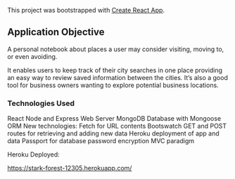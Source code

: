 This project was bootstrapped with [Create React App](https://github.com/facebookincubator/create-react-app).

## Application Objective
A personal notebook about places a user may consider visiting, moving to, or even avoiding.

It enables users to keep track of their city searches in one place providing an easy way to review saved information between the cities. It’s also a good tool for business owners wanting to explore potential business locations.


### Technologies Used
React
Node and Express Web Server
MongoDB Database with Mongoose ORM
New technologies:
Fetch for URL contents
Bootswatch
GET and POST routes for retrieving and adding new data
Heroku deployment of app and data
Passport for database password encryption
MVC paradigm

Heroku Deployed:

https://stark-forest-12305.herokuapp.com/
